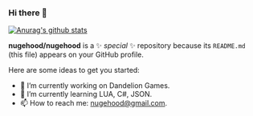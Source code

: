 ### Hi there 👋
[![Anurag's github stats](https://github-readme-stats.vercel.app/api?username=nugehood)](https://github.com/anuraghazra/github-readme-stats)


**nugehood/nugehood** is a ✨ _special_ ✨ repository because its `README.md` (this file) appears on your GitHub profile.

Here are some ideas to get you started:

- 🔭 I’m currently working on Dandelion Games.
- 🌱 I’m currently learning LUA, C#, JSON.
- 📫 How to reach me: nugehood@gmail.com.
